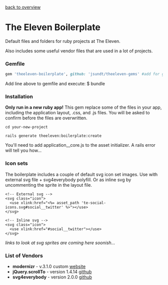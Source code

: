 [back to overview](../../../tree/feature/mark2#the-eleven-gems)


# The Eleven Boilerplate
Default files and folders for ruby projects at The Eleven.

Also includes some useful vendor files that are used in a lot of projects.


### Gemfile

```ruby
gem 'theeleven-boilerplate', github: 'jsundt/theeleven-gems' #add for generator
```

Add line above to gemfile and execute: $ bundle


### Installation

**Only run in a new ruby app!**
This gem replace some of the files in your app, including the application layout, .css, and .js files. You will be asked to confirm before the files are overwritten.

```
cd your-new-project

rails generate theeleven:boilerplate:create
```

You'll need to add application__core.js to the asset initializer. A rails error will tell you how...


### Icon sets

The boilerplate includes a couple of default svg icon set images. Use with external svg file + svg4everybody polyfill. Or as inline svg by uncommenting the sprite in the layout file.

```erb
<!-- External svg -->
<svg class="icon">
  <use xlink:href="<%= asset_path 'te-social-icons.svg#social__twitter' %>"></use>
</svg>

<!-- Inline svg -->
<svg class="icon">
  <use xlink:href="#social__twitter"></use>
</svg>
```

*links to look at svg sprites are coming here soonish...*


### List of Vendors

* **modernizr** - v.3.1.0 custom [website](https://modernizr.com/)
* **jQuery.scrollTo** - version 1.4.14 [github](https://github.com/flesler/jquery.scrollTo)
* **svg4everybody** - version 2.0.0 [github](https://github.com/jonathantneal/svg4everybody)
